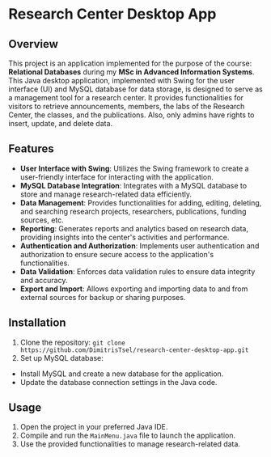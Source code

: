 # Research Center Desktop App

## Overview
This project is an application implemented for the purpose of the course: **Relational Databases** during my **MSc in Advanced Information Systems**.
This Java desktop application, implemented with Swing for the user interface (UI) and MySQL database for data storage, is designed to serve as a management 
tool for a research center. It provides functionalities for visitors to retrieve announcements, members, the labs of the Research Center, the classes, and the publications.
Also, only admins have rights to insert, update, and delete data.

## Features
- **User Interface with Swing**: Utilizes the Swing framework to create a user-friendly interface for interacting with the application.
- **MySQL Database Integration**: Integrates with a MySQL database to store and manage research-related data efficiently.
- **Data Management**: Provides functionalities for adding, editing, deleting, and searching research projects, researchers, publications, funding sources, etc.
- **Reporting**: Generates reports and analytics based on research data, providing insights into the center's activities and performance.
- **Authentication and Authorization**: Implements user authentication and authorization to ensure secure access to the application's functionalities.
- **Data Validation**: Enforces data validation rules to ensure data integrity and accuracy.
- **Export and Import**: Allows exporting and importing data to and from external sources for backup or sharing purposes.

## Installation
1. Clone the repository: `git clone https://github.com/DimitrisTsel/research-center-desktop-app.git`
2. Set up MySQL database:
- Install MySQL and create a new database for the application.
- Update the database connection settings in the Java code.

## Usage
1. Open the project in your preferred Java IDE.
2. Compile and run the `MainMenu.java` file to launch the application.
3. Use the provided functionalities to manage research-related data.
